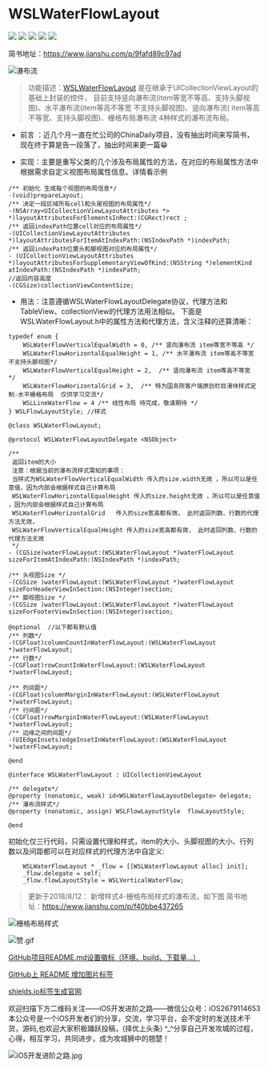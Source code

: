 # WSLWaterFlowLayout

![](https://img.shields.io/badge/license-MIT%20-green.svg)
![](https://img.shields.io/badge/pod-v1.0.1%20-blue.svg)
![](https://img.shields.io/badge/platform-iOS-orange.svg)
![](https://img.shields.io/badge/support-iOS8%2B-brightgreen.svg)
![](https://img.shields.io/badge/build-passing-green.svg)

简书地址：https://www.jianshu.com/p/9fafd89c97ad

![瀑布流](https://upload-images.jianshu.io/upload_images/1708447-8f235c82675a23c4.gif?imageMogr2/auto-orient/strip)

>功能描述：[WSLWaterFlowLayout]() 是在继承于UICollectionViewLayout的基础上封装的控件， 目前支持竖向瀑布流(item等宽不等高、支持头脚视图)、水平瀑布流(item等高不等宽 不支持头脚视图)、竖向瀑布流( item等高不等宽、支持头脚视图)、栅格布局瀑布流 4种样式的瀑布流布局。

* 前言 ：近几个月一直在忙公司的ChinaDaily项目，没有抽出时间来写简书，现在终于算是告一段落了，抽出时间来更一篇😁

* 实现：主要是重写父类的几个涉及布局属性的方法，在对应的布局属性方法中根据需求自定义视图布局属性信息。详情看示例

```
/** 初始化 生成每个视图的布局信息*/
-(void)prepareLayout;
/** 决定一段区域所有cell和头尾视图的布局属性*/
-(NSArray<UICollectionViewLayoutAttributes *> *)layoutAttributesForElementsInRect:(CGRect)rect ;
/** 返回indexPath位置cell对应的布局属性*/
-(UICollectionViewLayoutAttributes *)layoutAttributesForItemAtIndexPath:(NSIndexPath *)indexPath;
/** 返回indexPath位置头和脚视图对应的布局属性*/
- (UICollectionViewLayoutAttributes *)layoutAttributesForSupplementaryViewOfKind:(NSString *)elementKind atIndexPath:(NSIndexPath *)indexPath;
//返回内容高度
-(CGSize)collectionViewContentSize;
```

* 用法：注意遵循WSLWaterFlowLayoutDelegate协议，代理方法和TableView、collectionView的代理方法用法相似。
下面是WSLWaterFlowLayout.h中的属性方法和代理方法，含义注释的还算清晰：
```
typedef enum {
    WSLWaterFlowVerticalEqualWidth = 0, /** 竖向瀑布流 item等宽不等高 */
    WSLWaterFlowHorizontalEqualHeight = 1, /** 水平瀑布流 item等高不等宽 不支持头脚视图*/
    WSLWaterFlowVerticalEqualHeight = 2,  /** 竖向瀑布流 item等高不等宽 */
    WSLWaterFlowHorizontalGrid = 3,  /** 特为国务院客户端原创栏目滑块样式定制-水平栅格布局  仅供学习交流*/
    WSLLineWaterFlow = 4 /** 线性布局 待完成，敬请期待 */
} WSLFlowLayoutStyle; //样式

@class WSLWaterFlowLayout;

@protocol WSLWaterFlowLayoutDelegate <NSObject>

/**
 返回item的大小
 注意：根据当前的瀑布流样式需知的事项：
 当样式为WSLWaterFlowVerticalEqualWidth 传入的size.width无效 ，所以可以是任意值，因为内部会根据样式自己计算布局
 WSLWaterFlowHorizontalEqualHeight 传入的size.height无效 ，所以可以是任意值 ，因为内部会根据样式自己计算布局
 WSLWaterFlowHorizontalGrid   传入的size宽高都有效， 此时返回列数、行数的代理方法无效，
 WSLWaterFlowVerticalEqualHeight 传入的size宽高都有效， 此时返回列数、行数的代理方法无效
 */
- (CGSize)waterFlowLayout:(WSLWaterFlowLayout *)waterFlowLayout sizeForItemAtIndexPath:(NSIndexPath *)indexPath;

/** 头视图Size */
-(CGSize )waterFlowLayout:(WSLWaterFlowLayout *)waterFlowLayout sizeForHeaderViewInSection:(NSInteger)section;
/** 脚视图Size */
-(CGSize )waterFlowLayout:(WSLWaterFlowLayout *)waterFlowLayout sizeForFooterViewInSection:(NSInteger)section;

@optional  //以下都有默认值
/** 列数*/
-(CGFloat)columnCountInWaterFlowLayout:(WSLWaterFlowLayout *)waterFlowLayout;
/** 行数*/
-(CGFloat)rowCountInWaterFlowLayout:(WSLWaterFlowLayout *)waterFlowLayout;

/** 列间距*/
-(CGFloat)columnMarginInWaterFlowLayout:(WSLWaterFlowLayout *)waterFlowLayout;
/** 行间距*/
-(CGFloat)rowMarginInWaterFlowLayout:(WSLWaterFlowLayout *)waterFlowLayout;
/** 边缘之间的间距*/
-(UIEdgeInsets)edgeInsetInWaterFlowLayout:(WSLWaterFlowLayout *)waterFlowLayout;

@end

@interface WSLWaterFlowLayout : UICollectionViewLayout

/** delegate*/
@property (nonatomic, weak) id<WSLWaterFlowLayoutDelegate> delegate;
/** 瀑布流样式*/
@property (nonatomic, assign) WSLFlowLayoutStyle  flowLayoutStyle;

@end
```
 初始化仅三行代码，只需设置代理和样式，item的大小、头脚视图的大小、行列数以及间距都可以在对应样式的代理方法中自定义:
```
    WSLWaterFlowLayout * _flow = [[WSLWaterFlowLayout alloc] init];
    _flow.delegate = self;
    _flow.flowLayoutStyle = WSLVerticalWaterFlow;
```
>更新于2018/8/12：   新增样式4-栅格布局样式的瀑布流，如下图
简书地址：https://www.jianshu.com/p/f40bbe437265



![栅格布局样式](https://upload-images.jianshu.io/upload_images/1708447-baecc8e82b7c2eae.gif?imageMogr2/auto-orient/strip)

![赞.gif](http://upload-images.jianshu.io/upload_images/1708447-ce06388c244874ce.gif?imageMogr2/auto-orient/strip%7CimageView2/2/w/1240)

[GitHub项目README.md设置徽标（环境、build、下载量...）](https://blog.csdn.net/chenbetter1996/article/details/85099176)

[GitHub上 README 增加图片标签](https://blog.csdn.net/yangbodong22011/article/details/51791085)

[shields.io标签生成官网](https://shields.io/category/build)


欢迎扫描下方二维码关注——iOS开发进阶之路——微信公众号：iOS2679114653 本公众号是一个iOS开发者们的分享，交流，学习平台，会不定时的发送技术干货，源码,也欢迎大家积极踊跃投稿，(择优上头条) ^_^分享自己开发攻城的过程，心得，相互学习，共同进步，成为攻城狮中的翘楚！

![iOS开发进阶之路.jpg](http://upload-images.jianshu.io/upload_images/1708447-c2471528cadd7c86.jpg?imageMogr2/auto-orient/strip%7CimageView2/2/w/1240)
